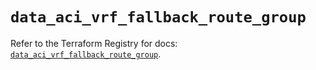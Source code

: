 # `data_aci_vrf_fallback_route_group`

Refer to the Terraform Registry for docs: [`data_aci_vrf_fallback_route_group`](https://registry.terraform.io/providers/ciscodevnet/aci/2.17.0/docs/data-sources/vrf_fallback_route_group).
